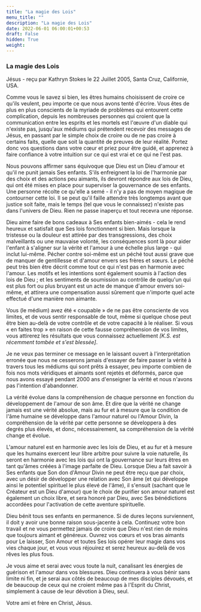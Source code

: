 ```yaml
---
title: "La magie des Lois"
menu_title: ""
description: "La magie des Lois"
date: 2022-06-01 06:00:01+00:53
draft: False
hidden: True
weight:
---
```

### La magie des Lois

Jésus - reçu par Kathryn Stokes le 22 Juillet 2005, Santa Cruz, Californie, USA.

Comme vous le savez si bien, les êtres humains choisissent de croire ce qu'ils veulent, peu importe ce que nous avons tenté d'écrire. Vous êtes de plus en plus conscients de la myriade de problèmes qui entourent cette complication, depuis les nombreuses personnes qui croient que la communication entre les esprits et les mortels est l'œuvre d'un diable qui n'existe pas, jusqu'aux médiums qui prétendent recevoir des messages de Jésus, en passant par le simple choix de croire ou de ne pas croire à certains faits, quelle que soit la quantité de preuves de leur réalité. Portez donc vos questions dans votre cœur et priez pour être guidé, et apprenez à faire confiance à votre intuition sur ce qui est vrai et ce qui ne l'est pas.

Nous pouvons affirmer sans équivoque que Dieu est un Dieu d'amour et qu'il ne punit jamais Ses enfants. S'ils enfreignent la loi de l'harmonie par des choix et des actions peu aimants, ils devront répondre aux lois de Dieu, qui ont été mises en place pour superviser la gouvernance de ses enfants. Une personne récolte ce qu'elle a semé - il n'y a pas de moyen magique de contourner cette loi. Il se peut qu'il faille attendre très longtemps avant que justice soit faite, mais le temps (tel que vous le connaissez) n'existe pas dans l'univers de Dieu. Rien ne passe inaperçu et tout recevra une réponse.

Dieu aime faire de bons cadeaux à Ses enfants bien-aimés - cela le rend heureux et satisfait que Ses lois fonctionnent si bien. Mais lorsque la tristesse ou la douleur est attirée par des transgressions, des choix malveillants ou une mauvaise volonté, les conséquences sont là pour aider l'enfant à s'aligner sur la vérité et l'amour à une échelle plus large - qui inclut lui-même. Pécher contre soi-même est un péché tout aussi grave que de manquer de gentillesse et d'amour envers ses frères et sœurs. Le péché peut très bien être décrit comme tout ce qui n'est pas en harmonie avec l'amour. Les motifs et les intentions sont également soumis à l'action des lois de Dieu ; et les sentiments de soumission au contrôle de quelqu'un qui est plus fort ou plus bruyant est un acte de manque d'amour envers soi-même, et attirera une compensation aussi sûrement que n'importe quel acte effectué d'une manière non aimante.

Vous (le médium) avez été « coupable » de ne pas être consciente de vos limites, et de vous sentir responsable de tout, même si quelque chose peut être bien au-delà de votre contrôle et de votre capacité à le réaliser. Si vous « en faites trop » en raison de cette fausse compréhension de vos limites, vous attirerez les résultats que vous connaissez actuellement *[K.S. est récemment tombée et s'est blessée]*.

Je ne veux pas terminer ce message en le laissant ouvert à l'interprétation erronée que nous ne cesserons jamais d'essayer de faire passer la vérité à travers tous les médiums qui sont prêts à essayer, peu importe combien de fois nos mots véridiques et aimants sont rejetés et déformés, parce que nous avons essayé pendant 2000 ans d'enseigner la vérité et nous n'avons pas l'intention d'abandonner.

La vérité évolue dans la compréhension de chaque personne en fonction du développement de l'amour de son âme. Et dire que la vérité ne change jamais est une vérité absolue, mais au fur et à mesure que la condition de l'âme humaine se développe dans l'amour naturel ou l'Amour Divin, la compréhension de la vérité par cette personne se développera à des degrés plus élevés, et donc, nécessairement, sa compréhension de la vérité change et évolue.

L'amour naturel est en harmonie avec les lois de Dieu, et au fur et à mesure que les humains exercent leur libre arbitre pour suivre la voie naturelle, ils seront en harmonie avec les lois qui ont la gouvernance sur leurs êtres en tant qu'âmes créées à l'image parfaite de Dieu. Lorsque Dieu a fait savoir à Ses enfants que Son don d'Amour Divin ne peut être reçu que par choix, avec un désir de développer une relation avec Son âme (et qui développe ainsi le potentiel spirituel le plus élevé de l'âme), il s'ensuit (sachant que le Créateur est un Dieu d'amour) que le choix de purifier son amour naturel est également un choix libre, et sera honoré par Dieu, avec Ses bénédictions accordées pour l'activation de cette aventure spirituelle.

Dieu bénit tous ses enfants en permanence. Si de dures leçons surviennent, il doit y avoir une bonne raison sous-jacente à cela. Continuez votre bon travail et ne vous permettez jamais de croire que Dieu n'est rien de moins que toujours aimant et généreux. Ouvrez vos cœurs et vos bras aimants pour Le laisser, Son Amour et toutes Ses lois opérer leur magie dans vos vies chaque jour, et vous vous réjouirez et serez heureux au-delà de vos rêves les plus fous.

Je vous aime et serai avec vous toute la nuit, canalisant les énergies de guérison et l'amour dans vos blessures. Dieu continuera à vous bénir sans limite ni fin, et je serai aux côtés de beaucoup de mes disciples dévoués, et de beaucoup de ceux qui ne croient même pas à l'Esprit du Christ, simplement à cause de leur dévotion à Dieu, seul.

Votre ami et frère en Christ, Jésus.
